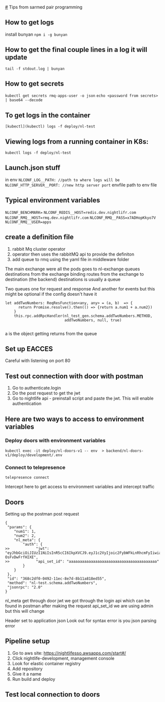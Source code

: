[#](#) Tips from sarmed pair programming

## How to get logs
install bunyan
`npm i -g bunyan`

## How to get the final couple lines in a log it will update
`tail -f stdout.log | bunyan`

## How to get secrets 
`kubectl get secrets rmq-apps-user -o json`
`echo <password from secrets> | base64 --decode`

## To get logs in the container
```
[kubectl](kubectl) logs -f deploy/nl-test
```

## Viewing logs from a running container in K8s:
```
kubectl logs -f deploy/nl-test
```

## Launch.json stuff
in env
`NLCONF_LOG__PATH: //path to where logs will be`
`NLCONF_HTTP_SERVER__PORT: //new http server port`
envfile path to env file

## Typical environment variables
`NLCONF_BENCHMARK=`
`NLCONF_REDIS__HOST=redis.dev.nightlifr.com`
`NLCONF_RMQ__HOST=rmq.dev.nightlifr.com`
`NLCONF_RMQ__PASS=x7ADHopKkyo7V`
`NLCONF_RMQ__USER=apps`


## create a definition file
1. rabbit Mq cluster operator
2. operator then uses the rabbitMQ api to provide the definiton
3. add queue to rmq using the yaml file in middleware folder

The main exchange were all the pods goes to nl-exchange
queues destinations from the exchange
binding routes from the exchange to destination (the backend)
destinations is usually a queue

Two queues one for request and response
And another for events but this might be optional if the config doesn't have it

```
let addTwoNumbers: ReqResFunction<any, any> = (a, b)  => {
      return Promise.resolve().then(() => {return a.num1 + a.num2})
    }
    this.rpc.addRpcHandler(nl_test_gen.schema.addTwoNumbers.METHOD,
                           addTwoNumbers, null, true)
                           
```
a is the object getting returns from the queue

## Set up EACCES
Careful with listening on port 80

## Test out connection with door with postman
1. Go to authenticate.login
2. Do the post request to get the jwt
3. Go to nightlife api - preinstall script and paste the jwt.  This will enable authentication

## Here are two ways to access to environment variables

### Deploy doors with environment variables
```
kubectl exec -it deploy/nl-doors-v1 -- env  > backend/nl-doors-v1/deploy/development/.env
```

### Connect to telepresence
```
telepresence connect
```
Intercept here to get access to environment variables and intercept traffic

## Doors

Setting up the postman post request
```
{
 "params": {
    "num1": 1,
    "num2": 2,
    "nl_meta": {
        "auth": {
>>            "jwt": "eyJhbGciOiJIUzI1NiIsInR5cCI6IkpXVCJ9.eyJ1c2VyIjoic2FybWFkLnRhcmFyIiwiaWF0IjoxNjYwMDA4NzQ4LCJleHAiOjE2NjAwOTUxNDh9.amhxym7EGlf4Pxmn0UeM5IksXAmIl-OsFvDwFrfHIXE",
>>            "api_set_id": "aaaaaaaaaaaaaaaaaaaaaaaaaaaaaaaaaaaaaaaa"
        }
    }
 },
 "id": "368c2df0-0492-11ec-8e7d-8b11a818ed55",
 "method": "nl-test.schema.addTwoNumbers",
 "jsonrpc": "2.0"
}
```
nl_meta get through door
jwt we got through the login api which can be found in postman after making the request
api_set_id we are using admin but this will change

Header set to application json
Look out for syntax error is you json parsing error

## Pipeline setup
1. Go to aws site: https://nightlifesso.awsapps.com/start#/
2. Click nightlife-development, management console
3. Look for elastic container registry
4. Add repository
5. Give it a name
6. Run build and deploy

## Test local connection to doors

